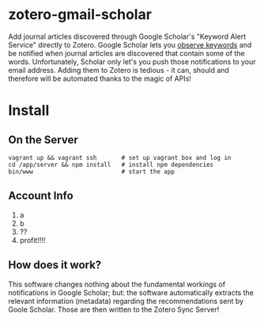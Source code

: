 # zotero-gmail-scholar
Add journal articles discovered through Google Scholar's "Keyword Alert Service" directly to Zotero. Google Scholar lets you [observe keywords](https://scholar.google.com/scholar_alerts?view_op=list_alerts) and be notified when journal articles are discovered that contain some of the words.
Unfortunately, Scholar only let's you push those notifications to your email address. Adding them to Zotero is tedious - it can, should and therefore will be automated thanks to the magic of APIs!

# Install
## On the Server
    vagrant up && vagrant ssh       # set up vagrant box and log in
    cd /app/server && npm install   # install npm dependencies
    bin/www                         # start the app
## Account Info
1. a
2. b
3. ??
4. profit!!!!

## How does it work?
This software changes nothing about the fundamental workings of notifications in Google Scholar; but: the software automatically extracts the relevant information (metadata) regarding the recommendations sent by Goole Scholar. Those are then written to the Zotero Sync Server!
